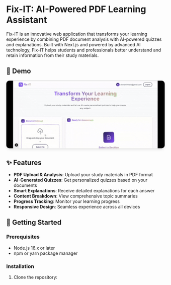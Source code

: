 # Fix-IT: AI-Powered PDF Learning Assistant

Fix-IT is an innovative web application that transforms your learning experience by combining PDF document analysis with AI-powered quizzes and explanations. Built with Next.js and powered by advanced AI technology, Fix-IT helps students and professionals better understand and retain information from their study materials.

## 🎥 Demo

<div align="center">
  <img 
    src="./public/Untitled%20video%20-%20Made%20with%20Clipchamp%20(2).gif" 
    alt="Fix-IT Demo" 
    style="max-width: 100%; border-radius: 10px; box-shadow: 0 4px 8px rgba(0, 0, 0, 0.1);"
    width="800"
  >
</div>

## ✨ Features

- **PDF Upload & Analysis**: Upload your study materials in PDF format
- **AI-Generated Quizzes**: Get personalized quizzes based on your documents
- **Smart Explanations**: Receive detailed explanations for each answer
- **Content Breakdown**: View comprehensive topic summaries
- **Progress Tracking**: Monitor your learning progress
- **Responsive Design**: Seamless experience across all devices

## 🚀 Getting Started

### Prerequisites

- Node.js 16.x or later
- npm or yarn package manager

### Installation

1. Clone the repository:
